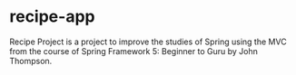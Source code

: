 # recipe-app
Recipe Project is a project to improve the studies of Spring using the MVC from the course of Spring Framework 5: Beginner to Guru by John Thompson.
